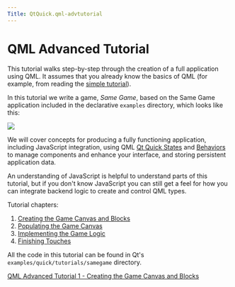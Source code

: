 ```yaml
---
Title: QtQuick.qml-advtutorial
---
```

        
QML Advanced Tutorial
=====================

<span class="subtitle"></span>
<span id="details"></span>
This tutorial walks step-by-step through the creation of a full application using QML. It assumes that you already know the basics of QML (for example, from reading the [simple tutorial](../QtQuick.qml-tutorial.md)).

In this tutorial we write a game, *Same Game*, based on the Same Game application included in the declarative `examples` directory, which looks like this:

![](https://developer.ubuntu.com/static/devportal_uploaded/d44c2877-bf71-4582-9381-cfe4019f7ed2-api/apps/qml/sdk-15.04.5/qml-advtutorial/images/declarative-samegame.png)

We will cover concepts for producing a fully functioning application, including JavaScript integration, using QML [Qt Quick States](../QtQuick.State.md) and [Behaviors](../QtQuick.Behavior.md) to manage components and enhance your interface, and storing persistent application data.

An understanding of JavaScript is helpful to understand parts of this tutorial, but if you don't know JavaScript you can still get a feel for how you can integrate backend logic to create and control QML types.

Tutorial chapters:

1.  [Creating the Game Canvas and Blocks](https://developer.ubuntu.comapps/qml/sdk-15.04.5/QtQuick.tutorials-samegame-samegame1/)
2.  [Populating the Game Canvas](https://developer.ubuntu.comapps/qml/sdk-15.04.5/QtQuick.tutorials-samegame-samegame2/)
3.  [Implementing the Game Logic](https://developer.ubuntu.comapps/qml/sdk-15.04.5/QtQuick.tutorials-samegame-samegame3/)
4.  [Finishing Touches](https://developer.ubuntu.comapps/qml/sdk-15.04.5/QtQuick.tutorials-samegame-samegame4/)

All the code in this tutorial can be found in Qt's `examples/quick/tutorials/samegame` directory.

<a href="https://developer.ubuntu.comapps/qml/sdk-15.04.5/QtQuick.tutorials-samegame-samegame1/" class="nextPage">QML Advanced Tutorial 1 - Creating the Game Canvas and Blocks</a>

